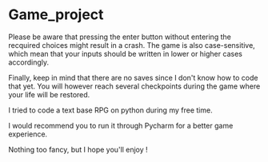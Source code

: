 # Game_project

Please be aware that pressing the enter button without entering the recquired choices might result in a crash. The game is also case-sensitive, which mean that your inputs should be written in lower or higher cases accordingly.

Finally, keep in mind that there are no saves since I don't know how to code that yet. You will however reach several checkpoints during the game where your life will be restored.

I tried to code a text base RPG on python during my free time. 

I would recommend you to run it through Pycharm for a better game experience.

Nothing too fancy, but I hope you'll enjoy !
